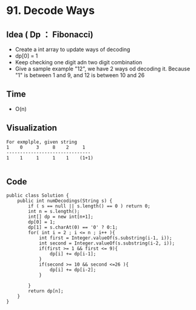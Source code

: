 # 91. Decode Ways
## Idea ( Dp ： Fibonacci)
* Create a int array to update ways of decoding 
* dp[0] = 1
* Keep checking one digit adn two digit combination
* Give a sample example "12", we have 2 ways od decoding it. Because "1" is between 1 and 9, and 12 is between 10 and 26

## Time 
* O(n)

## Visualization
```
For exmplple, given string
1    0     3     8    2     1
-------------------------------
1    1     1     1    1    (1+1)


```

## Code 

```
public class Solution {
    public int numDecodings(String s) {
        if ( s == null || s.length() == 0 ) return 0;
        int n = s.length();
        int[] dp = new int[n+1];
        dp[0] = 1;
        dp[1] = s.charAt(0) == '0' ? 0:1;
        for( int i = 2 ; i <= n ; i++ ){
            int first = Integer.valueOf(s.substring(i-1, i));
            int second = Integer.valueOf(s.substring(i-2, i));
            if(first >= 1 && first <= 9){
                dp[i] += dp[i-1];
            }
            if(second >= 10 && second <=26 ){
                dp[i] += dp[i-2];
            }
            
        }
        return dp[n];
    }
}
```